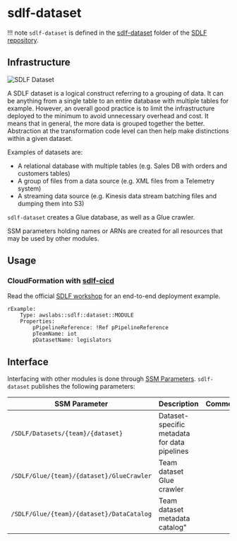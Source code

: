 # sdlf-dataset

!!! note
    `sdlf-dataset` is defined in the [sdlf-dataset](https://github.com/awslabs/aws-serverless-data-lake-framework/tree/main/sdlf-dataset) folder of the [SDLF repository](https://github.com/awslabs/aws-serverless-data-lake-framework).

## Infrastructure

![SDLF Dataset](../_static/sdlf-dataset.png)

A SDLF dataset is a logical construct referring to a grouping of data. It can be anything from a single table to an entire database with multiple tables for example. However, an overall good practice is to limit the infrastructure deployed to the minimum to avoid unnecessary overhead and cost. It means that in general, the more data is grouped together the better. Abstraction at the transformation code level can then help make distinctions within a given dataset.

Examples of datasets are:

- A relational database with multiple tables (e.g. Sales DB with orders and customers tables)
- A group of files from a data source (e.g. XML files from a Telemetry system)
- A streaming data source (e.g. Kinesis data stream batching files and dumping them into S3)

`sdlf-dataset` creates a Glue database, as well as a Glue crawler.

SSM parameters holding names or ARNs are created for all resources that may be used by other modules.

## Usage

### CloudFormation with [sdlf-cicd](cicd.md)

Read the official [SDLF workshop](https://sdlf.workshop.aws/) for an end-to-end deployment example.

```
rExample:
    Type: awslabs::sdlf::dataset::MODULE
    Properties:
        pPipelineReference: !Ref pPipelineReference
        pTeamName: iot
        pDatasetName: legislators
```

## Interface

Interfacing with other modules is done through [SSM Parameters](https://docs.aws.amazon.com/systems-manager/latest/userguide/systems-manager-parameter-store.html). `sdlf-dataset` publishes the following parameters:

| SSM Parameter                             | Description                                  | Comment                                      |
| ----------------------------------------- | -------------------------------------------- | -------------------------------------------- |
| `/SDLF/Datasets/{team}/{dataset}`         | Dataset-specific metadata for data pipelines |                                              |
| `/SDLF/Glue/{team}/{dataset}/GlueCrawler` | Team dataset Glue crawler                    |                                              |
| `/SDLF/Glue/{team}/{dataset}/DataCatalog` | Team dataset metadata catalog"               |                                              |
